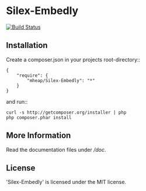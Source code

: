 Silex-Embedly
================

[![Build Status](https://secure.travis-ci.org/mheap/Silex-Embedly.png?branch=master)](http://travis-ci.org/mheap/Silex-Embedly)

Installation
------------

Create a composer.json in your projects root-directory::

    {
        "require": {
            "mheap/Silex-Embedly": "*"
        }
    }

and run::

    curl -s http://getcomposer.org/installer | php
    php composer.phar install


More Information
----------------

Read the documentation files under */doc*.

License
-------

'Silex-Embedly' is licensed under the MIT license.